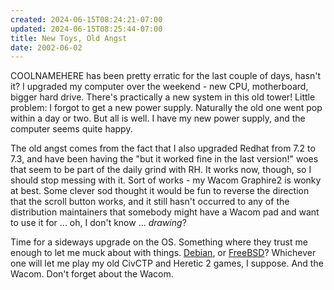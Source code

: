 ```yaml
---
created: 2024-06-15T08:24:21-07:00
updated: 2024-06-15T08:25:44-07:00
title: New Toys, Old Angst
date: 2002-06-02
---
```


COOLNAMEHERE has been pretty erratic for the last couple of days, hasn't it? I upgraded my computer over the weekend - new CPU, motherboard, bigger hard drive. There's practically a new system in this old tower! Little problem: I forgot to get a new power supply. Naturally the old one went pop within a day or two. But all is well. I have my new power supply, and the computer seems quite happy.

The old angst comes from the fact that I also upgraded Redhat from 7.2 to 7.3, and have been having the "but it worked fine in the last version!" woes that seem to be part of the daily grind with RH. It works now, though, so I should stop messing with it. Sort of works - my Wacom Graphire2 is wonky at best. Some clever sod thought it would be fun to reverse the direction that the scroll button works, and it still hasn't occurred to any of the distribution maintainers that somebody might have a Wacom pad and want to use it for ... oh, I don't know ... *drawing*?

Time for a sideways upgrade on the OS. Something where they trust me enough to let me muck about with things. [Debian](https://web.archive.org/web/20050206183943/http://www.debian.org/), or [FreeBSD](https://web.archive.org/web/20050206183943/http://www.freebsd.org/)? Whichever one will let me play my old CivCTP and Heretic 2 games, I suppose. And the Wacom. Don't forget about the Wacom.
